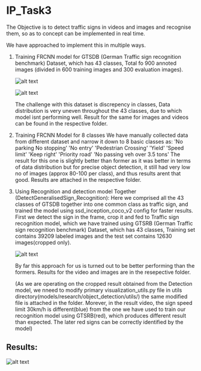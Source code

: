 # IP_Task3
The Objective is to detect traffic signs in videos and images and recognise them, so as to concept can be implemented in real time.

We have approached to implement this in multiple ways.

1. Training FRCNN model for GTSDB (German Traffic sign recognition benchmark) Dataset, which has 43 classes, 
   Total fo 900 annoted images (divided in 600 training images and 300 evaluation images).
   
   ![alt text](https://www.researchgate.net/profile/Zhuonan-Hao/publication/340134486/figure/fig5/AS:872819097366531@1585107697984/A-sample-image-from-GTSDB.ppm)
   
   ![alt text](https://ars.els-cdn.com/content/image/1-s2.0-S0893608018300054-gr6b.jpg)
   
   
   The challenge with this dataset is discrepency in classes, Data distribution is very uneven throughout the 43 classes, due to which model isnt performing well.
   Result for the same for images and videos can be found in the respective folder.


2. Training FRCNN Model for 8 classes
   We have manually collected data from different dataset and narrow it down to 8 basic classes as:
   'No parking No stopping'
   'No entry'
   'Pedestrian Crossing'
   'Yield'
   'Speed limit'
   'Keep right'
   'Priority road'
   'No passing veh over 3.5 tons'
   The result for this one is slightly better than former as it was better in terms of data distribution but for precise object detection, 
   it still had very low no of images (approx 80-100 per class), and thus results arent that good.
   Results are attached in the respective folder.
   
3. Using Recognition and detection model Together (DetectGeneralisedSign_Recognition):
   Here we comprised all the 43 classes of GTSDB together into one common class as traffic sign, and trained the model using ssd_inception_coco_v2 config for faster results.
   First we detect the sign in the frame, crop it and fed to Traffic sign recognition model, which we have trained using GTSRB (German Traffic sign recognition benchmark) 
   Dataset, which has 43 classes, 
   Training set contains 39209 labeled images and the test set contains 12630 images(cropped only).
   
   ![alt text](https://www.researchgate.net/profile/Wen_Lihua/publication/322945549/figure/fig1/AS:601782556295179@1520487550890/The-total-43-classes-in-GTSRB-From-top-to-bottom-there-are-four-categories.png)
   
   By far this approach for us is turned out to be better performing than the formers.
   Results for the video and images are in the resepective folder.
   
   (As we are operating on the cropped result obtained from the Detection model, we nneed to modify primary visualization_utils.py file 
   in utils directory(models/research/object_detection/utils/) the same modified file is attached in the folder.
   Morever, in the result video, the sign speed limit 30km/h is different(blue) from the one we have used to train our recognition model using GTSRB(red), which produces 
   different result than expected. The later red signs can be correctly identified by the model)
   
## Results:
 ![alt text](https://github.com/jayant1211/Traffic_Sign_Detection/blob/main/Method_1_DetectGeneralisedSign_Recognition/result/res.gif)
 

